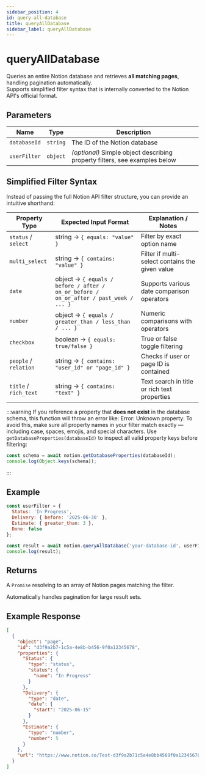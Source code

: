 ```yaml
---
sidebar_position: 4
id: query-all-database
title: queryAllDatabase
sidebar_label: queryAllDatabase
---
```


# queryAllDatabase

Queries an entire Notion database and retrieves **all matching pages**, handling pagination automatically.  
Supports simplified filter syntax that is internally converted to the Notion API's official format.

## Parameters

| Name           | Type       | Description                                                                 |
|----------------|------------|-----------------------------------------------------------------------------|
| `databaseId`   | `string`   | The ID of the Notion database                                               |
| `userFilter`   | `object`   | _(optional)_ Simple object describing property filters, see examples below |

## Simplified Filter Syntax

Instead of passing the full Notion API filter structure, you can provide an intuitive shorthand:

| Property Type       | Expected Input Format                                               | Explanation / Notes                                  |
|---------------------|-------------------------------------------------------------------|-----------------------------------------------------|
| `status` / `select` | string → `{ equals: "value" }`                                    | Filter by exact option name                          |
| `multi_select`      | string → `{ contains: "value" }`                                  | Filter if multi-select contains the given value     |
| `date`              | object → `{ equals / before / after / on_or_before / on_or_after / past_week / ... }` | Supports various date comparison operators          |
| `number`            | object → `{ equals / greater_than / less_than / ... }`            | Numeric comparisons with operators                   |
| `checkbox`          | boolean → `{ equals: true/false }`                                | True or false toggle filtering                        |
| `people` / `relation` | string → `{ contains: "user_id" or "page_id" }`                  | Checks if user or page ID is contained               |
| `title` / `rich_text` | string → `{ contains: "text" }`                                  | Text search in title or rich text properties          |

:::warning
If you reference a property that **does not exist** in the database schema, this function will throw an error like:
Error: Unknown property:
To avoid this, make sure all property names in your filter match exactly — including case, spaces, emojis, and special characters.
Use `getDatabaseProperties(databaseId)` to inspect all valid property keys before filtering:
```js
const schema = await notion.getDatabaseProperties(databaseId);
console.log(Object.keys(schema));
```
:::

## Example

```js
const userFilter = {
  Status: 'In Progress',
  Delivery: { before: '2025-06-30' },
  Estimate: { greater_than: 3 },
  Done: false
};

const result = await notion.queryAllDatabase('your-database-id', userFilter);
console.log(result);
```

## Returns

A `Promise` resolving to an array of Notion pages matching the filter.

Automatically handles pagination for large result sets.

## Example Response

```json
[
  {
    "object": "page",
    "id": "d3f9a2b7-1c5a-4e8b-b456-9f0a12345678",
    "properties": {
      "Status": {
        "type": "status",
        "status": {
          "name": "In Progress"
        }
      },
      "Delivery": {
        "type": "date",
        "date": {
          "start": "2025-06-15"
        }
      },
      "Estimate": {
        "type": "number",
        "number": 5
      }
    },
    "url": "https://www.notion.so/Test-d3f9a2b71c5a4e8bb4569f0a12345678"
  }
]
```